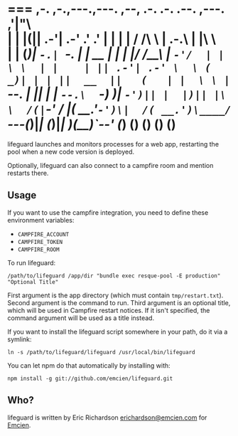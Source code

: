===
    ,-.    ,-.,---.,---.   ,--,   .-. .-.  .--.  ,---.   ,'|"\   
    | |    |(|| .-'| .-' .' .'    | | | | / /\ \ | .-.\  | |\ \  
    | |    (_)| `-.| `-. |  |  __ | | | |/ /__\ \| `-'/  | | \ \ 
    | |    | || .-'| .-' \  \ ( _)| | | ||  __  ||   (   | |  \ \
    | `--. | || |  |  `--.\  `-) )| `-')|| |  |)|| |\ \  /(|`-' /
    |( __.'`-')\|  /( __.')\____/ `---(_)|_|  (_)|_| \)\(__)`--' 
    (_)      (__) (__)   (__)                        (__)            
===

lifeguard launches and monitors processes for a web app, restarting the pool when a new code version is deployed.

Optionally, lifeguard can also connect to a campfire room and mention restarts there.

## Usage

If you want to use the campfire integration, you need to define these environment 
variables:

* `CAMPFIRE_ACCOUNT`
* `CAMPFIRE_TOKEN`
* `CAMPFIRE_ROOM`

To run lifeguard:

    /path/to/lifeguard /app/dir "bundle exec resque-pool -E production" "Optional Title"
    
First argument is the app directory (which must contain `tmp/restart.txt`). Second argument is the command to run. 
Third argument is an optional title, which will be used in Campfire restart notices.  If it isn't specified, the 
command argument will be used as a title instead.

If you want to install the lifeguard script somewhere in your path, do it via a symlink:

    ln -s /path/to/lifeguard/lifeguard /usr/local/bin/lifeguard
    
You can let npm do that automatically by installing with:

    npm install -g git://github.com/emcien/lifeguard.git
    
## Who?

lifeguard is written by Eric Richardson <erichardson@emcien.com> for [Emcien](http://emcien.com).